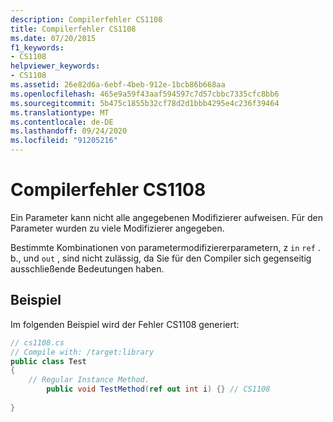 ```yaml
---
description: Compilerfehler CS1108
title: Compilerfehler CS1108
ms.date: 07/20/2015
f1_keywords:
- CS1108
helpviewer_keywords:
- CS1108
ms.assetid: 26e82d6a-6ebf-4beb-912e-1bcb86b668aa
ms.openlocfilehash: 465e9a59f43aaf594597c7d57cbbc7335cfc8bb6
ms.sourcegitcommit: 5b475c1855b32cf78d2d1bbb4295e4c236f39464
ms.translationtype: MT
ms.contentlocale: de-DE
ms.lasthandoff: 09/24/2020
ms.locfileid: "91205216"
---
```

# <a name="compiler-error-cs1108"></a>Compilerfehler CS1108

Ein Parameter kann nicht alle angegebenen Modifizierer aufweisen. Für den Parameter wurden zu viele Modifizierer angegeben.  
  
 Bestimmte Kombinationen von parametermodifiziererparametern, z `in` `ref` . b., und `out` , sind nicht zulässig, da Sie für den Compiler sich gegenseitig ausschließende Bedeutungen haben.  
  
## <a name="example"></a>Beispiel  

 Im folgenden Beispiel wird der Fehler CS1108 generiert:  
  
```csharp  
// cs1108.cs  
// Compile with: /target:library  
public class Test  
{  
    // Regular Instance Method.  
        public void TestMethod(ref out int i) {} // CS1108  
  
}  
```
